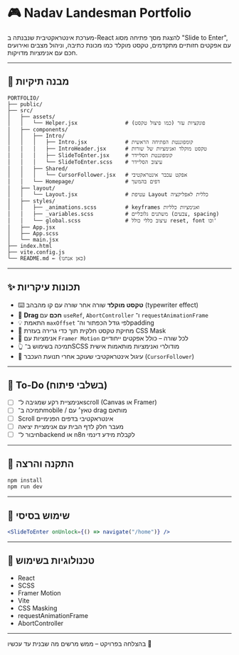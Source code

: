 # 🎮 Nadav Landesman Portfolio

מערכת אינטראקטיבית שנבנתה ב-React להצגת מסך פתיחה מסוג "Slide to Enter", עם אפקטים חזותיים מתקדמים, טקסט מוקלד כמו מכונת כתיבה, וניהול מצבים ואירועים חכם עם אנימציות מדויקות.

---

## 👢️ מבנה תיקיות

```
PORTFOLIO/
├── public/
├── src/
│   ├── assets/
│   │   └── Helper.jsx               # פונקציות עזר (כמו פיצול טקסט)
│   ├── components/
│   │   ├── Intro/
│   │   │   ├── Intro.jsx            # קומפוננטת הפתיחה הראשית
│   │   │   ├── IntroHeader.jsx      # טקסט מוקלד ואנימציות של שורות
│   │   │   ├── SlideToEnter.jsx     # קומפוננטת הסליידר
│   │   │   └── SlideToEnter.scss    # עיצוב הסליידר
│   │   ├── Shared/
│   │   │   └── CursorFollower.jsx   # אפקט עכבר אינטראקטיבי
│   │   └── Homepage/                # דפים בהמשך
│   ├── layout/
│   │   └── Layout.jsx               # עטיפת Layout כללית לאפליקציה
│   ├── styles/
│   │   ├── _animations.scss         # keyframes ואנימציות כלליות
│   │   ├── _variables.scss          # משתנים גלובליים (צבעים, spacing)
│   │   └── global.scss              # עיצוב כללי כולל reset, font וכו'
│   ├── App.jsx
│   ├── App.scss
│   └── main.jsx
├── index.html
├── vite.config.js
└── README.md ← (כאן אנחנו)
```

---

## ✨ תכונות עיקריות

- ⌨️ **טקסט מוקלד** שורה אחר שורה עם קו מהבהב (typewriter effect)
- 🎯 **Drag חכם** עם `useRef`, `AbortController` ו־ `requestAnimationFrame`
- 💡 התאמת `maxOffset` לפי גודל הכפתור וה־padding
- 🧼 מחיקת טקסט חלקית תוך כדי גרירה בעזרת CSS Mask
- 🎥 אנימציות עם `Framer Motion` לכל שורה – כולל אפקטים ייחודיים
- 👆 תמיכה בשימוש ב־SCSS מודולרי ואנימציות מותאמות אישית
- 👛 עיגול אינטראקטיבי שעוקב אחרי תנועת העכבר (`CursorFollower`)

---

## 🚧 To-Do (בשלבי פיתוח)

- [ ] אנימציית רקע שמגיבה ל־scroll (Canvas או Framer)
- [ ] תמיכה ב־mobile / טאץ׳ עם drag מותאם
- [ ] Scroll אינטראקטיבי בדפים הפנימיים
- [ ] מעבר חלק לדף הבית עם אנימציית יציאה
- [ ] חיבור ל־backend או n8n לקבלת מידע דינמי

---

## 💠 התקנה והרצה

```bash
npm install
npm run dev
```

---

## 🧪 שימוש בסיסי

```jsx
<SlideToEnter onUnlock={() => navigate("/home")} />
```

---

## 🧠 טכנולוגיות בשימוש

- React
- SCSS
- Framer Motion
- Vite
- CSS Masking
- requestAnimationFrame
- AbortController

---

בהצלחה בפרויקט – ממש מרשים מה שבנית עד עכשיו 🚀
